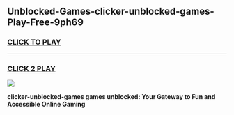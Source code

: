 
## Unblocked-Games-clicker-unblocked-games-Play-Free-9ph69
<h3>
<a href="https://premium76.site?title=clicker-unblocked-games&ref=17A">CLICK TO PLAY</a></h3>
<hr>

<h3>
<a href="https://premium76.site?title=clicker-unblocked-games&ref=17A">CLICK 2 PLAY</a>
  
</h3>

<a href="https://premium76.site?title=clicker-unblocked-games&ref=17A"><img src="https://clearcache.store/games.png"></a>


**clicker-unblocked-games games unblocked: Your Gateway to Fun and Accessible Online Gaming**
